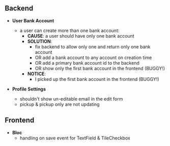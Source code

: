 ## Backend

- **User Bank Account**

  - a user can create more than one bank account:
    - **CAUSE**: a user should have only one bank account
    - **SOLUTION**:
      - fix backend to allow only one and return only one bank account
      - OR add a bank account to any account on creation time
      - OR add a primary bank account id to the backend
      - OR show only the first bank account in the frontend (BUGGY!)
    - **NOTICE**:
      - I picked up the first bank account in the frontend (BUGGY!)

- **Profile Settings**

  - shouldn't show un-editable email in the edit form
  - pickup & pickup only are not updating

## Frontend

- **Bloc**
  - handling on save event for TextField & TileCheckbox
